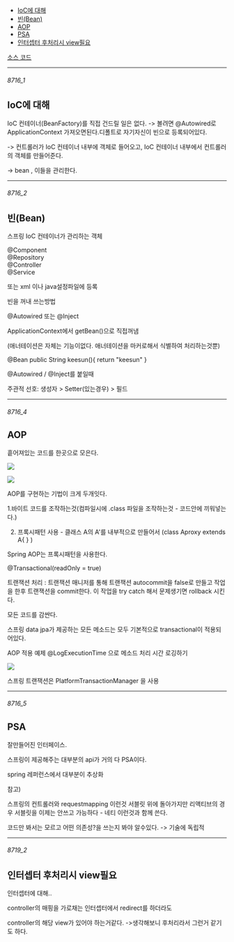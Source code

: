 <kisun-udemy>

- [IoC에 대해](#8716_1)
- [빈(Bean)](#8716_2)
- [AOP](#8716_4)
- [PSA](#8716_5)
- [인터셉터 후처리시 view필요](#8719_2)

[소스 코드](https://github.com/spring-projects/spring-petclinic)

-----------------------------------------

###### 8716_1

IoC에 대해
-

IoC 컨테이너(BeanFactory)를 직접 건드릴 일은 없다.
-> 볼려면 @Autowired로 ApplicationContext 가져오면된다.디폴트로 자기자신이 빈으로 등록되어있다.

-> 컨트롤러가 IoC 컨테이너 내부에 객체로 들어오고, IoC 컨테이너 내부에서 컨트롤러의 객체를 만들어준다.

-> bean , 이들을 관리한다.


-----------------------------------------


###### 8716_2

빈(Bean)
-

스프링 IoC 컨테이너가 관리하는 객체

@Component  
@Repository  
@Controller  
@Service  

또는 xml 이나 java설정파일에 등록


빈을 꺼내 쓰는방법

@Autowired 또는 @Inject

ApplicationContext에서 getBean()으로 직접꺼냄


(애너테이션은 자체는 기능이없다. 애너테이션을 마커로해서 식별하여 처리하는것뿐)

@Bean
public String keesun(){
	return "keesun"
}

@Autowired / @Inject를 붙일때

주관적 선호: 생성자 > Setter(있는경우) > 필드

-----------------------------------------

###### 8716_4

AOP
-

흩어져있는 코드를 한곳으로 모은다.


 ![](https://drive.google.com/uc?export=view&id=1-yvn-Cl1pdHwzyDruf2q-PDbzjXeWXvt)

 ![](https://drive.google.com/uc?export=view&id=1knHau8_KhVHt2hV4viMyyi762VFWtyNs)

AOP를 구현하는 기법이 크게 두개잇다.

1.바이트 코드를 조작하는것(컴파일시에 .class 파일을 조작하는것 - 코드안에 끼워넣는다.)

2. 프록시패턴 사용 - 클래스 A의 A'를 내부적으로 만들어서 
(class Aproxy extends A{ } )

Spring AOP는 프록시패턴을 사용한다.


@Transactional(readOnly = true)

트랜잭션 처리 : 트랜잭션 매니저를 통해 트랜잭션 autocommit을 false로 만들고 작업을 한후 트랜잭션을 commit한다. 이 작업을 try catch 해서 문제생기면 rollback 시킨다.

모든 코드를 감싼다.

스프링 data jpa가 제공하는 모든 메소드는 모두 기본적으로 transactional이 적용되어있다.


AOP 적용 예제
@LogExecutionTime 으로 메소드 처리 시간 로깅하기

 ![](https://drive.google.com/uc?export=view&id=1k2yPDx-hylN9hdEecqsfeGdkX9iozKW4)


스프링 트랜잭션은 PlatformTransactionManager 을 사용


-----------------------------------------

###### 8716_5

PSA
-

잘만들어진 인터페이스.

스프링이 제공해주는 대부분의 api가 거의 다 PSA이다.

spring 레퍼런스에서 대부분이 추상화

참고)

스프링의 컨트롤러와 requestmapping 이런것 서블릿 위에 돌아가지만 리액티브의 경우 서블릿을 이제는 안쓰고 가능하다 - 네티 이런것과 함께 쓴다.

코드만 봐서는 모르고 어떤 의존성?을 쓰는지 봐야 알수있다. -> 기술에 독립적 



-----------------------------------------

###### 8719_2

인터셉터 후처리시 view필요
-

인터셉터에 대해..

controller의 매핑을 가로채는 인터셉터에서 redirect를 하더라도

controller의 해당 view가 있어야 하는거같다.
->생각해보니 후처리라서 그런거 같기도 하다.



